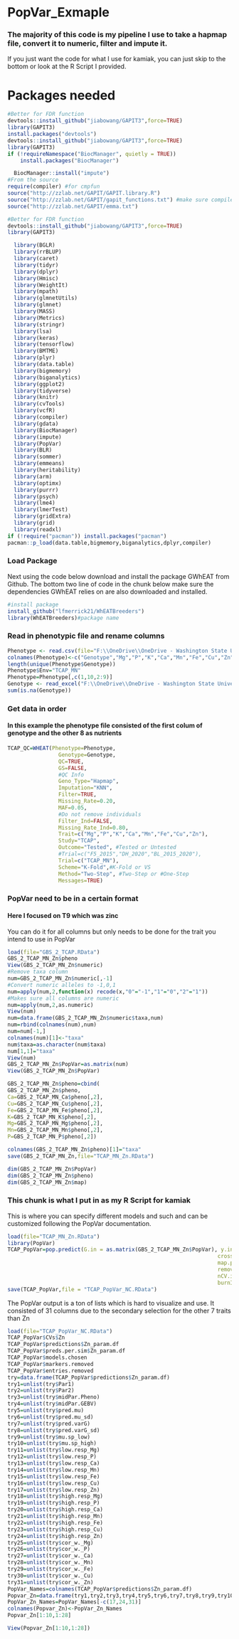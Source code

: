 PopVar\_Exmaple
================

### The majority of this code is my pipeline I use to take a hapmap file, convert it to numeric, filter and impute it.

If you just want the code for what I use for kamiak, you can just skip
to the bottom or look at the R Script I provided.

# Packages needed

``` r
#Better for FDR function
devtools::install_github("jiabowang/GAPIT3",force=TRUE)
library(GAPIT3)
install.packages("devtools")
devtools::install_github("jiabowang/GAPIT3",force=TRUE)
library(GAPIT3)
if (!requireNamespace("BiocManager", quietly = TRUE))
    install.packages("BiocManager")

  BiocManager::install("impute")
#From the source
require(compiler) #for cmpfun
source("http://zzlab.net/GAPIT/GAPIT.library.R")
source("http://zzlab.net/GAPIT/gapit_functions.txt") #make sure compiler is running
source("http://zzlab.net/GAPIT/emma.txt")

#Better for FDR function
devtools::install_github("jiabowang/GAPIT3",force=TRUE)
library(GAPIT3)

  library(BGLR)
  library(rrBLUP)
  library(caret)
  library(tidyr)
  library(dplyr)
  library(Hmisc)
  library(WeightIt)
  library(mpath)
  library(glmnetUtils)
  library(glmnet)
  library(MASS)
  library(Metrics)
  library(stringr)
  library(lsa)
  library(keras)
  library(tensorflow)
  library(BMTME)
  library(plyr)
  library(data.table)
  library(bigmemory)
  library(biganalytics)
  library(ggplot2)
  library(tidyverse)
  library(knitr)
  library(cvTools)
  library(vcfR)
  library(compiler)
  library(gdata)
  library(BiocManager)
  library(impute)
  library(PopVar)
  library(BLR)
  library(sommer)
  library(emmeans)
  library(heritability)
  library(arm)
  library(optimx)
  library(purrr)
  library(psych)
  library(lme4)
  library(lmerTest)
  library(gridExtra)
  library(grid)
  library(readxl)
if (!require("pacman")) install.packages("pacman")
pacman::p_load(data.table,bigmemory,biganalytics,dplyr,compiler)
```

### **Load Package**

Next using the code below download and install the package GWhEAT from
Github. The bottom two line of code in the chunk below make sure the
dependencies GWhEAT relies on are also downloaded and installed.

``` r
#install package
install_github("lfmerrick21/WhEATBreeders")
library(WhEATBreeders)#package name
```

### Read in phenotypic file and rename columns

``` r
Phenotype <- read.csv(file="F:\\OneDrive\\OneDrive - Washington State University (email.wsu.edu)\\Documents\\MN Grant\\TCAP\\TCAP_EDX_GP.csv", header=T, sep=",", stringsAsFactors=F) #Fill-in phenotype file 
colnames(Phenotype)<-c("Genotype","Mg","P","K","Ca","Mn","Fe","Cu","Zn")
length(unique(Phenotype$Genotype))
Phenotype$Env="TCAP_MN"
Phenotype=Phenotype[,c(1,10,2:9)]
Genotype <- read_excel("F:\\OneDrive\\OneDrive - Washington State University (email.wsu.edu)\\Documents\\MN Grant\\TCAP\\242_19192_nuc_hapmap.xlsx")
sum(is.na(Genotype))
```

### Get data in order

#### In this example the phenotype file consisted of the first colum of genotype and the other 8 as nutrients

``` r
TCAP_QC=WHEAT(Phenotype=Phenotype,
                Genotype=Genotype,
                QC=TRUE,
                GS=FALSE,
                #QC Info
                Geno_Type="Hapmap",
                Imputation="KNN",
                Filter=TRUE,
                Missing_Rate=0.20,
                MAF=0.05,
                #Do not remove individuals
                Filter_Ind=FALSE,
                Missing_Rate_Ind=0.80,
                Trait=c("Mg","P","K","Ca","Mn","Fe","Cu","Zn"),
                Study="TCAP",
                Outcome="Tested", #Tested or Untested
                #Trial=c("F5_2015","DH_2020","BL_2015_2020"),
                Trial=c("TCAP_MN"),
                Scheme="K-Fold",#K-Fold or VS
                Method="Two-Step", #Two-Step or #One-Step
                Messages=TRUE)
```

### PopVar need to be in a certain format

#### Here I focused on T9 which was zinc

You can do it for all columns but only needs to be done for the trait
you intend to use in PopVar

``` r
load(file="GBS_2_TCAP.RData")
GBS_2_TCAP_MN_Zn$pheno
View(GBS_2_TCAP_MN_Zn$numeric)
#Remove taxa column
num=GBS_2_TCAP_MN_Zn$numeric[,-1]
#Convert numeric alleles to -1,0,1
num=apply(num,2,function(x) recode(x,"0"="-1","1"="0","2"="1"))
#Makes sure all columns are numeric
num=apply(num,2,as.numeric)
View(num)
num=data.frame(GBS_2_TCAP_MN_Zn$numeric$taxa,num)
num=rbind(colnames(num),num)
num=num[-1,]
colnames(num)[1]<-"taxa"
num$taxa=as.character(num$taxa)
num[1,1]="taxa"
View(num)
GBS_2_TCAP_MN_Zn$PopVar=as.matrix(num)
View(GBS_2_TCAP_MN_Zn$PopVar)

GBS_2_TCAP_MN_Zn$pheno=cbind(
GBS_2_TCAP_MN_Zn$pheno,
Ca=GBS_2_TCAP_MN_Ca$pheno[,2],
Cu=GBS_2_TCAP_MN_Cu$pheno[,2],
Fe=GBS_2_TCAP_MN_Fe$pheno[,2],
K=GBS_2_TCAP_MN_K$pheno[,2],
Mg=GBS_2_TCAP_MN_Mg$pheno[,2],
Mn=GBS_2_TCAP_MN_Mn$pheno[,2],
P=GBS_2_TCAP_MN_P$pheno[,2])

colnames(GBS_2_TCAP_MN_Zn$pheno)[1]="taxa"
save(GBS_2_TCAP_MN_Zn,file="TCAP_MN_Zn.RData")

dim(GBS_2_TCAP_MN_Zn$PopVar)
dim(GBS_2_TCAP_MN_Zn$pheno)
dim(GBS_2_TCAP_MN_Zn$map)
```

### This chunk is what I put in as my R Script for kamiak

This is where you can specify different models and such and can be
customized following the PopVar documentation.

``` r
load(file="TCAP_MN_Zn.RData")
library(PopVar)
TCAP_PopVar=pop.predict(G.in = as.matrix(GBS_2_TCAP_MN_Zn$PopVar), y.in =as.matrix(GBS_2_TCAP_MN_Zn$pheno), map.in = as.matrix(GBS_2_TCAP_MN_Zn$map),
                                                                  crossing.table = NULL, parents = "TP", tail.p = 0.1, nInd = 200,
                                                                  map.plot = T, min.maf = 0.01, mkr.cutoff = 0.50, entry.cutoff = 0.50,
                                                                  remove.dups = F, impute = "pass", nSim = 25, frac.train = 0.8,
                                                                  nCV.iter = 10, nFold = 5, nFold.reps = 10, nIter = 12000,
                                                                  burnIn = 3000, models = c("rrBLUP"), return.raw = T)
save(TCAP_PopVar,file = "TCAP_PopVar_NC.RData")
```

The PopVar output is a ton of lists which is hard to visualize and use.
It consisted of 31 columns due to the secondary selection for the other
7 traits than Zn

``` r
load(file="TCAP_PopVar_NC.RData")
TCAP_PopVar$CVs$Zn
TCAP_PopVar$predictions$Zn_param.df
TCAP_PopVar$preds.per.sim$Zn_param.df
TCAP_PopVar$models.chosen
TCAP_PopVar$markers.removed
TCAP_PopVar$entries.removed
try=data.frame(TCAP_PopVar$predictions$Zn_param.df)
try1=unlist(try$Par1)
try2=unlist(try$Par2)
try3=unlist(try$midPar.Pheno)
try4=unlist(try$midPar.GEBV)
try5=unlist(try$pred.mu)
try6=unlist(try$pred.mu_sd)
try7=unlist(try$pred.varG)
try8=unlist(try$pred.varG_sd)
try9=unlist(try$mu.sp_low)
try10=unlist(try$mu.sp_high)
try11=unlist(try$low.resp_Mg)
try12=unlist(try$low.resp_P)
try13=unlist(try$low.resp_Ca)
try14=unlist(try$low.resp_Mn)
try15=unlist(try$low.resp_Fe)
try16=unlist(try$low.resp_Cu)
try17=unlist(try$low.resp_Zn)
try18=unlist(try$high.resp_Mg)
try19=unlist(try$high.resp_P)
try20=unlist(try$high.resp_Ca)
try21=unlist(try$high.resp_Mn)
try22=unlist(try$high.resp_Fe)
try23=unlist(try$high.resp_Cu)
try24=unlist(try$high.resp_Zn)
try25=unlist(try$cor_w._Mg)
try26=unlist(try$cor_w._P)
try27=unlist(try$cor_w._Ca)
try28=unlist(try$cor_w._Mn)
try29=unlist(try$cor_w._Fe)
try30=unlist(try$cor_w._Cu)
try31=unlist(try$cor_w._Zn)
PopVar_Names=colnames(TCAP_PopVar$predictions$Zn_param.df)
Popvar_Zn=data.frame(try1,try2,try3,try4,try5,try6,try7,try8,try9,try10,try11,try12,try13,try14,try15,try16,try18,try19,try20,try21,try22,try23,try25,try26,try27,try28,try29,try30)
PopVar_Zn_Names=PopVar_Names[-c(17,24,31)]
colnames(Popvar_Zn)<-PopVar_Zn_Names
Popvar_Zn[1:10,1:28]

View(Popvar_Zn[1:10,1:28])
```
